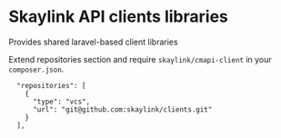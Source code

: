 # Skaylink API clients libraries

Provides shared laravel-based client libraries

Extend repositories section and require `skaylink/cmapi-client` in your `composer.json`.

```
  "repositories": [
    {
      "type": "vcs",
      "url": "git@github.com:skaylink/clients.git"
    }
  ],
```
